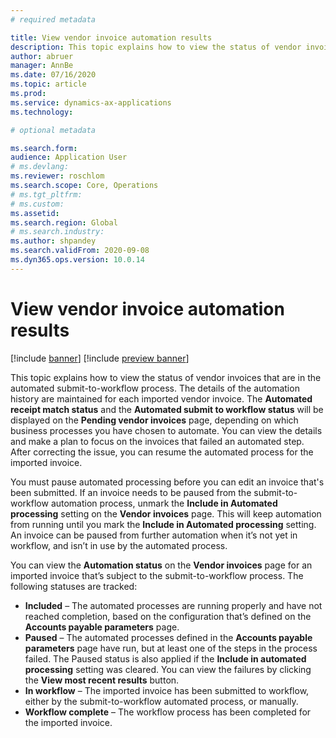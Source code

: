```yaml
---
# required metadata

title: View vendor invoice automation results
description: This topic explains how to view the status of vendor invoices that are in the automated submit-to-workflow process.
author: abruer
manager: AnnBe
ms.date: 07/16/2020
ms.topic: article
ms.prod: 
ms.service: dynamics-ax-applications
ms.technology: 

# optional metadata

ms.search.form:  
audience: Application User
# ms.devlang: 
ms.reviewer: roschlom
ms.search.scope: Core, Operations
# ms.tgt_pltfrm: 
# ms.custom: 
ms.assetid: 
ms.search.region: Global
# ms.search.industry: 
ms.author: shpandey
ms.search.validFrom: 2020-09-08
ms.dyn365.ops.version: 10.0.14
---
```


# View vendor invoice automation results
 
[!include [banner](../includes/banner.md)]
[!include [preview banner](../includes/preview-banner.md)]

This topic explains how to view the status of vendor invoices that are in the automated submit-to-workflow process. The details of the automation history are maintained for each imported vendor invoice. The **Automated receipt match status** and the **Automated submit to workflow status** will be displayed on the **Pending vendor invoices** page, depending on which business processes you have chosen to automate. You can view the details and make a plan to focus on the invoices that failed an automated step. After correcting the issue, you can resume the automated process for the imported invoice. 

You must pause automated processing before you can edit an invoice that's been submitted. If an invoice needs to be paused from the submit-to-workflow automation process, unmark the **Include in Automated processing** setting on the **Vendor invoices** page. This will keep automation from running until you mark the **Include in Automated processing** setting. An invoice can be paused from further automation when it’s not yet in workflow, and isn’t in use by the automated process.

You can view the **Automation status** on the **Vendor invoices** page for an imported invoice that’s subject to the submit-to-workflow process. The following statuses are tracked:

- **Included** – The automated processes are running properly and have not reached completion, based on the configuration that’s defined on the **Accounts payable parameters** page.
- **Paused** – The automated processes defined in the **Accounts payable parameters** page have run, but at least one of the steps in the process failed. The Paused status is also applied if the **Include in automated processing** setting was cleared. You can view the failures by clicking the **View most recent results** button.
- **In workflow** – The imported invoice has been submitted to workflow, either by the submit-to-workflow automated process, or manually. 
- **Workflow complete** – The workflow process has been completed for the imported invoice.
